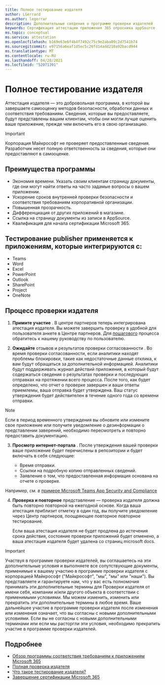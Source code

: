 ```yaml
---
title: Полное тестирование издателя
author: LGerrard
ms.author: legerrar
description: Дополнительные сведения о программе проверки издателей
keywords: Сертификация аттестации приложения 365 опросника appSource
ms.topic: conceptual
ms.service: attestation
ms.openlocfilehash: b169e63e6f4b4f7492c75c9e2aba09c2d7541b74
ms.sourcegitcommit: e97156a6eaf1d5ec5c26fd14add210a92bacd944
ms.translationtype: MT
ms.contentlocale: ru-RU
ms.lasthandoff: 04/28/2021
ms.locfileid: "52071391"
---
```

# <a name="complete-publisher-attestation"></a>Полное тестирование издателя

Аттестация издателя — это добровольная программа, в которой вы завершаете самооценку методов безопасности, обработки данных и соответствия требованиям. Сведения, которые вы предоставляете, будут представлены вашим клиентам, чтобы они могли лучше оценить ваше приложение, прежде чем включить его в свою организацию. 

> [!IMPORTANT]
> Корпорация Майкрософт не проверяет предоставленные сведения. Разработчик несет полную ответственность за сведения, которые они предоставляют в самооценке. 

## <a name="program-benefits"></a>Преимущества программы
- Экономия времени. Указать своим клиентам страницу документы, где они могут найти ответы на часто задамые вопросы о вашем приложении. 
- Ускорение сроков внутренней проверки безопасности и соответствия требованиям корпоративной организации.
- Повышенная прозрачность.
- Дифференциация от других приложений в магазине. 
- Ссылка на страницу документы из записи в AppSource. 
- Квалификация для начала сертификации Microsoft 365.

## <a name="publisher-attestation-applies-to-apps-that-integrate-with"></a>Тестирование publisher применяется к приложениям, которые интегрируются с:
- Teams
- Word
- Excel
- PowerPoint 
- Outlook
- SharePoint
- Project
- OneNote

## <a name="publisher-attestation-process"></a>Процесс проверки издателя

1. **Примите участие** . В центре партнеров теперь интегрирована атестация издателя. Вы можете завершить проверку в удобной для пользователя анкете в Центре партнеров. Для [пошагового](https://docs.microsoft.com/microsoft-365-app-certification/docs/userguide) процесса обратитесь к нашему руководству по пользователю.

2. **Ожидайте** отзывов и результатов проверки согласованности . Во время проверки согласованности, если аналитики находят проблемы блокировки, такие как недостаточные данные отклика, к вам будут обращаться за дополнительной информацией. Аналитики будут поддерживать журнал действий приложения, в который будут содержаться сведения о результатах проверки и последующих отправках на протяжении всего процесса. После того, как будет определено, что отчет о проверке завершен и ваши ответы приемлемы, ваша отправка будет утверждена. Ваш статус утверждения будет действителен в течение одного года со времени отправки.

> [!NOTE]
> Если в период временного утверждения вы обновите или измените свое приложение или получите уведомление о дезинформации о представлении заверений, необходимо пересмотреть и повторно предоставить документацию.

3. **Просмотр интернет-портала** . После утверждения вашей проверки ваше приложение будет перечислены в репозитории и будет включать в себя следующие:

   - Время отправки.
   - Ссылки на подробную копию отправленных сведений.
   - Заявление о том, что предоставленная информация основана на отчете о проверке.

Например, *см. в* [примере Microsoft Teams App Security and Compliance](../teams/teams-apps.md)

4. **Проверка и повторное** представление — проверка издателя должна быть повторно повторной на ежегодной основе. Когда ваша атестация приблизит отметку в один год, вы получите уведомление через Центр партнеров, поощряющее повторное повторное тестирование. 

   Если ваша атестация издателя не будет продлена до истечения срока действия, состояние проверки приложений будет отменено, а ваша атестация издателя будет удалена со страниц microsoft docs. 

>[!IMPORTANT]
>Участвуя в программе проверки издателей, вы соглашаетесь на эти дополнительные условия и выполняете все сопутствующие документы, применимые к вашему участию в программе проверки издателя с корпорацией Майкрософт ("Майкрософт", "мы", "мы" или "наши"). Вы представляете и гарантируете нам, что у вас есть полномочия принимать эти дополнительные термины для Проверки издателя от имени себя, компании и/или другого объекта в соответствии с применимыми условиями. Мы можем изменить, изменить или прекратить эти дополнительные термины в любое время. Ваше дальнейшее участие в программе проверки издателя после изменения или изменения означает, что вы согласны с новыми дополнительными условиями. Если вы не согласны с новыми дополнительными терминами или если мы расторгли эти условия, необходимо прекратить участие в программе проверки издателей.

## <a name="learn-more"></a>Подробнее

* [Обзор программы соответствия требованиям к приложениям Microsoft 365](~/overview.md)  
* [Полная проверка издателя](https://docs.microsoft.com/azure/active-directory/develop/mark-app-as-publisher-verified)  
* [Что такое тестирование издателя?](~/docs/enterprise-app-attestation-guide.md)  
* [Завершение сертификации Microsoft 365](~/docs/certification.md)
